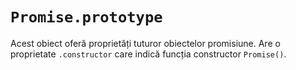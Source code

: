 # `Promise.prototype`

Acest obiect oferă proprietăți tuturor obiectelor promisiune. Are o proprietate `.constructor` care indică funcția constructor `Promise()`.
